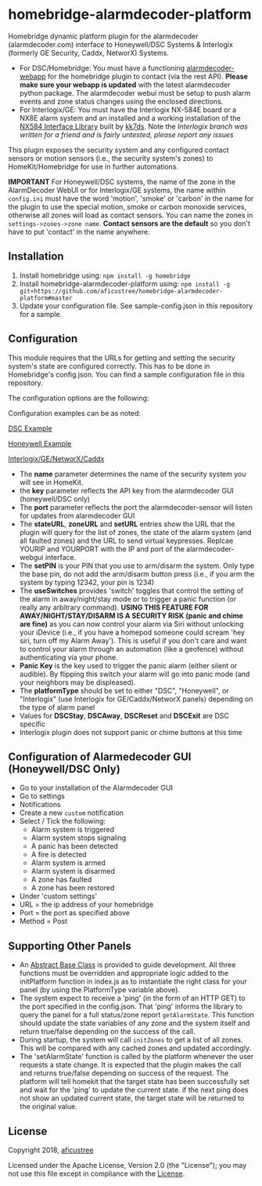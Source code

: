 # homebridge-alarmdecoder-platform

Homebridge dynamic platform plugin for the alarmdecoder (alarmdecoder.com) interface to Honeywell/DSC Systems & Interlogix (formerly GE Security, Caddx, NetworX) Systems.

* For DSC/Homebridge: You must have a functioning [alarmdecoder-webapp](https://www.alarmdecoder.com/wiki/index.php/AlarmDecoder_WebApp) for the homebridge plugin to contact (via the rest API). **Please make sure your webapp is updated** with the latest alarmdecoder python package. The alarmdecoder webui must be setup to push alarm events and zone status changes using the enclosed directions.
* For Interlogix/GE: You must have the Interlogix NX-584E board or a NX8E alarm system and an installed and a working installation of the [NX584 Interface Library](https://github.com/kk7ds/pynx584) built by [kk7ds](https://github.com/kk7ds). Note the *Interlogix branch was written for a friend and is fairly untested, please report any issues*

This plugin exposes the security system and any configured contact sensors or motion sensors (i.e., the security system's zones) to HomeKit/Homebridge for use in further automations.

**IMPORTANT** For Honeywell/DSC systems, the name of the zone in the AlarmDecoder WebUI  or for Interlogix/GE systems, the name within `config.ini` must have the word 'motion', 'smoke' or 'carbon' in the name for the plugin to use the special motion, smoke or carbon monoxide services, otherwise all zones will load as contact sensors. You can name the zones in `settings->zones->zone name`. **Contact sensors are the default** so you don't have to put 'contact' in the name anywhere.

## Installation

1. Install homebridge using: `npm install -g homebridge`
2. Install homebridge-alarmdecoder-platform using: `npm install -g git+https://github.com/aficustree/homebridge-alarmdecoder-platform#master`
3. Update your configuration file. See sample-config.json in this repository for a sample.

## Configuration

This module requires that the URLs for getting and setting the security system's state are configured correctly. This has to be done in Homebridge's config.json.
You can find a sample configuration file in this repository.

The configuration options are the following:

Configuration examples can be as noted:

[DSC Example](./sample-dsc-config.json)

[Honeywell Example](./sample-honeywell-config.json)

[Interlogix/GE/NetworX/Caddx](./sample-interlogix-config.json)

* The **name** parameter determines the name of the security system you will see in HomeKit.
* the **key** parameter reflects the API key from the alarmdecoder GUI (honeywell/DSC only)
* The **port** parameter reflects the port the alarmdecoder-sensor will listen for updates from alarmdecoder GUI
* The **stateURL**, **zoneURL** and **setURL** entries show the URL that the plugin will query for the list of zones, the state of the alarm system (and all faulted zones) and the URL to send virtual keypresses. Replcae YOURIP and YOURPORT with the IP and port of the alarmdecoder-webgui interface.
* The **setPIN** is your PIN that you use to arm/disarm the system. Only type the base pin, do not add the arm/disarm button press (i.e., if you arm the system by typing 12342, your pin is 1234)
* The **useSwitches** provides 'switch' toggles that control the setting of the alarm in away/night/stay mode or to trigger a panic function (or really any arbitrary command). **USING THIS FEATURE FOR AWAY/NIGHT/STAY/DISARM IS A SECURITY RISK (panic and chime are fine)** as you can now control your alarm via Siri without unlocking your iDevice (i.e., if you have a homepod someone could scream 'hey siri, turn off my Alarm Away'). This is useful if you don't care and want to control your alarm through an automation (like a geofence) without authenticating via your phone.
* **Panic Key** is the key used to trigger the panic alarm (either silent or audible). By flipping this switch your alarm will go into panic mode (and your neighbors may be displeased).
* The **platformType** should be set to either "DSC", "Honeywell", or "Interlogix" (use Interlogix for GE/Caddx/NetworX panels) depending on the type of alarm panel
* Values for **DSCStay**, **DSCAway**, **DSCReset** and **DSCExit** are DSC specific
* Interlogix plugin does not support panic or chime buttons at this time

## Configuration of Alarmedecoder GUI (Honeywell/DSC Only)

* Go to your installation of the Alarmdecoder GUI
* Go to settings
* Notifications
* Create a new `custom` notification
* Select / Tick the following:
  * Alarm system is triggered
  * Alarm system stops signaling
  * A panic has been detected
  * A fire is detected
  * Alarm system is armed
  * Alarm system is disarmed
  * A zone has faulted
  * A zone has been restored
* Under 'custom settings'
* URL = the ip address of your homebridge
* Port = the port as specified above
* Method = Post

## Supporting Other Panels

* An [Abstract Base Class](./alarmsystems/base.js) is provided to guide development. All three functions must be overridden and appropriate logic added to the initPlatform function in index.js as to instantiate the right class for your panel (by using the PlatformType variable above).
* The system expect to receive a 'ping' (in the form of an HTTP GET) to the port specified in the config.json. That 'ping' informs the library to query the panel for a full status/zone report `getAlarmState`. This function should update the state variables of any zone and the system itself and return true/false depending on the success of the call.
* During startup, the system will call `initZones` to get a list of all zones. This will be compared with any cached zones and updated accordingly.
* The 'setAlarmState' function is called by the platform whenever the user requests a state change. It is expected that the plugin makes the call and returns true/false depending on success of the request. The platform will tell homekit that the target state has been successfully set and wait for the 'ping' to update the current state. if the next ping does not show an updated current state, the target state will be returned to the original value.

## License

Copyright 2018, [aficustree](https://github.com/aficustree)

Licensed under the Apache License, Version 2.0 (the "License"); you may not use this file except in compliance with the [License](./LICENSE).